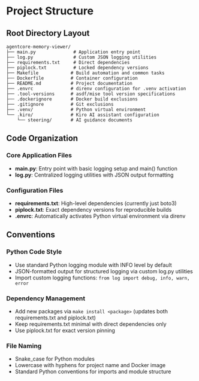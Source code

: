 # Project Structure

## Root Directory Layout

```
agentcore-memory-viewer/
├── main.py              # Application entry point
├── log.py               # Custom JSON logging utilities
├── requirements.txt     # Direct dependencies
├── piplock.txt          # Locked dependency versions
├── Makefile            # Build automation and common tasks
├── Dockerfile          # Container configuration
├── README.md           # Project documentation
├── .envrc              # direnv configuration for .venv activation
├── .tool-versions      # asdf/mise tool version specifications
├── .dockerignore       # Docker build exclusions
├── .gitignore          # Git exclusions
├── .venv/              # Python virtual environment
└── .kiro/              # Kiro AI assistant configuration
    └── steering/       # AI guidance documents
```

## Code Organization

### Core Application Files

- **main.py**: Entry point with basic logging setup and main() function
- **log.py**: Centralized logging utilities with JSON output formatting

### Configuration Files

- **requirements.txt**: High-level dependencies (currently just boto3)
- **piplock.txt**: Exact dependency versions for reproducible builds
- **.envrc**: Automatically activates Python virtual environment via direnv

## Conventions

### Python Code Style

- Use standard Python logging module with INFO level by default
- JSON-formatted output for structured logging via custom log.py utilities
- Import custom logging functions: `from log import debug, info, warn, error`

### Dependency Management

- Add new packages via `make install <package>` (updates both requirements.txt and piplock.txt)
- Keep requirements.txt minimal with direct dependencies only
- Use piplock.txt for exact version pinning

### File Naming

- Snake_case for Python modules
- Lowercase with hyphens for project name and Docker image
- Standard Python conventions for imports and module structure
